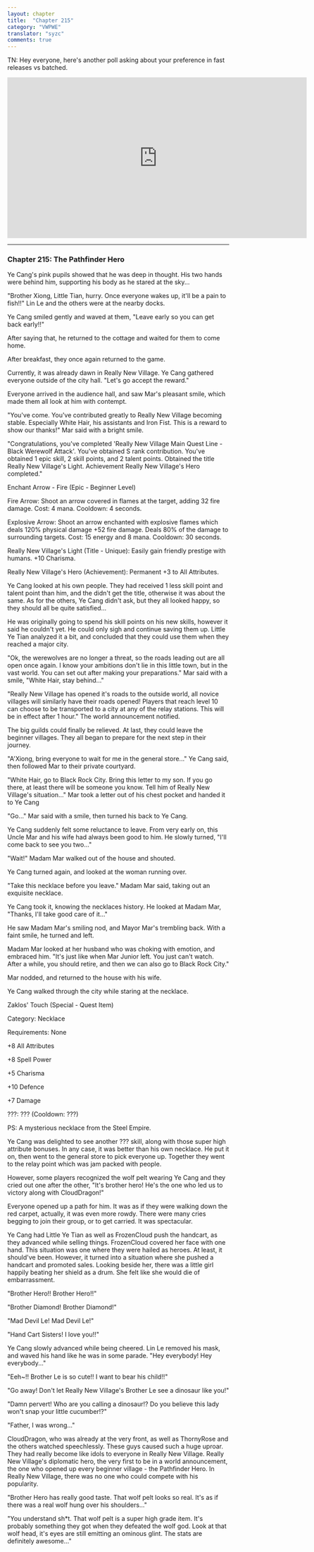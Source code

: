 ```yaml
---
layout: chapter
title:  "Chapter 215"
category: "VWPWE"
translator: "syzc"
comments: true
---
```


TN: Hey everyone, here's another poll asking about your preference in fast releases vs batched.

<iframe src="https://www.strawpoll.me/embed_1/14084790" style="width:680px;height:365px;border:0;">Loading poll...</iframe>

---

### Chapter 215: The Pathfinder Hero

Ye Cang's pink pupils showed that he was deep in thought. His two hands were behind him, supporting his body as he stared at the sky...

"Brother Xiong, Little Tian, hurry. Once everyone wakes up, it'll be a pain to fish!!" Lin Le and the others were at the nearby docks. 

Ye Cang smiled gently and waved at them, "Leave early so you can get back early!!"

After saying that, he returned to the cottage and waited for them to come home.

After breakfast, they once again returned to the game.

Currently, it was already dawn in Really New Village. Ye Cang gathered everyone outside of the city hall. "Let's go accept the reward." 

Everyone arrived in the audience hall, and saw Mar's pleasant smile, which made them all look at him with contempt. 

"You've come. You've contributed greatly to Really New Village becoming stable. Especially White Hair, his assistants and Iron Fist. This is a reward to show our thanks!" Mar said with a bright smile.

"Congratulations, you've completed 'Really New Village Main Quest Line - Black Werewolf Attack'. You've obtained S rank contribution. You've obtained 1 epic skill, 2 skill points, and 2 talent points. Obtained the title Really New Village's Light. Achievement Really New Village's Hero completed."

Enchant Arrow - Fire (Epic - Beginner Level)

Fire Arrow: Shoot an arrow covered in flames at the target, adding 32 fire damage. Cost: 4 mana. Cooldown: 4 seconds.

Explosive Arrow: Shoot an arrow enchanted with explosive flames which deals 120% physical damage +52 fire damage. Deals 80% of the damage to surrounding targets. Cost: 15 energy and 8 mana. Cooldown: 30 seconds.

Really New Village's Light (Title - Unique): Easily gain friendly prestige with humans. +10 Charisma.

Really New Village's Hero (Achievement): Permanent +3 to All Attributes.

Ye Cang looked at his own people. They had received 1 less skill point and talent point than him, and the didn't get the title, otherwise it was about the same. As for the others, Ye Cang didn't ask, but they all looked happy, so they should all be quite satisfied...

He was originally going to spend his skill points on his new skills, however it said he couldn't yet. He could only sigh and continue saving them up. Little Ye Tian analyzed it a bit, and concluded that they could use them when they reached a major city.

"Ok, the werewolves are no longer a threat, so the roads leading out are all open once again. I know your ambitions don't lie in this little town, but in the vast world. You can set out after making your preparations." Mar said with a smile, "White Hair, stay behind..."

"Really New Village has opened it's roads to the outside world, all novice villages will similarly have their roads opened! Players that reach level 10 can choose to be transported to a city at any of the relay stations. This will be in effect after 1 hour." The world announcement notified.

The big guilds could finally be relieved. At last, they could leave the beginner villages. They all began to prepare for the next step in their journey. 

"A'Xiong, bring everyone to wait for me in the general store..." Ye Cang said, then followed Mar to their private courtyard.

"White Hair, go to Black Rock City. Bring this letter to my son. If you go there, at least there will be someone you know. Tell him of Really New Village's situation..." Mar took a letter out of his chest pocket and handed it to Ye Cang

"Go..." Mar said with a smile, then turned his back to Ye Cang.

Ye Cang suddenly felt some reluctance to leave. From very early on, this Uncle Mar and his wife had always been good to him. He slowly turned, "I'll come back to see you two..."

"Wait!" Madam Mar walked out of the house and shouted.

Ye Cang turned again, and looked at the woman running over.

"Take this necklace before you leave." Madam Mar said, taking out an exquisite necklace. 

Ye Cang took it, knowing the necklaces history. He looked at Madam Mar, "Thanks, I'll take good care of it..."

He saw Madam Mar's smiling nod, and Mayor Mar's trembling back. With a faint smile, he turned and left. 

Madam Mar looked at her husband who was choking with emotion, and embraced him. "It's just like when Mar Junior left. You just can't watch. After a while, you should retire, and then we can also go to Black Rock City."

Mar nodded, and returned to the house with his wife.

Ye Cang walked through the city while staring at the necklace.

Zaklos' Touch (Special - Quest Item)

Category: Necklace

Requirements: None

+8 All Attributes

+8 Spell Power

+5 Charisma

+10 Defence

+7 Damage

???: ??? (Cooldown: ???)

PS: A mysterious necklace from the Steel Empire.

Ye Cang was delighted to see another ??? skill, along with those super high attribute bonuses. In any case, it was better than his own necklace. He put it on, then went to the general store to pick everyone up. Together they went to the relay point which was jam packed with people.

However, some players recognized the wolf pelt wearing Ye Cang and they cried out one after the other, "It's brother hero! He's the one who led us to victory along with CloudDragon!"

Everyone opened up a path for him. It was as if they were walking down the red carpet, actually, it was even more rowdy. There were many cries begging to join their group, or to get carried. It was spectacular.

Ye Cang had Little Ye Tian as well as FrozenCloud push the handcart, as they advanced while selling things. FrozenCloud covered her face with one hand. This situation was one where they were hailed as heroes. At least, it should've been. However, it turned into a situation where she pushed a handcart and promoted sales. Looking beside her, there was a little girl happily beating her shield as a drum. She felt like she would die of embarrassment.

"Brother Hero!! Brother Hero!!"

"Brother Diamond! Brother Diamond!"

"Mad Devil Le! Mad Devil Le!"

"Hand Cart Sisters! I love you!!"

Ye Cang slowly advanced while being cheered. Lin Le removed his mask, and waved his hand like he was in some parade. "Hey everybody! Hey everybody..."

"Eeh~!! Brother Le is so cute!! I want to bear his child!!"

"Go away! Don't let Really New Village's Brother Le see a dinosaur like you!"

"Damn pervert! Who are you calling a dinosaur!? Do you believe this lady won't snap your little cucumber!?"

"Father, I was wrong..."

CloudDragon, who was already at the very front, as well as ThornyRose and the others watched speechlessly. These guys caused such a huge uproar. They had really become like idols to everyone in Really New Village. Really New Village's diplomatic hero, the very first to be in a world announcement, the one who opened up every beginner village - the Pathfinder Hero. In Really New Village, there was no one who could compete with his popularity. 

"Brother Hero has really good taste. That wolf pelt looks so real. It's as if there was a real wolf hung over his shoulders..."

"You understand sh\*t. That wolf pelt is a super high grade item. It's probably something they got when they defeated the wolf god. Look at that wolf head, it's eyes are still emitting an ominous glint. The stats are definitely awesome..."
